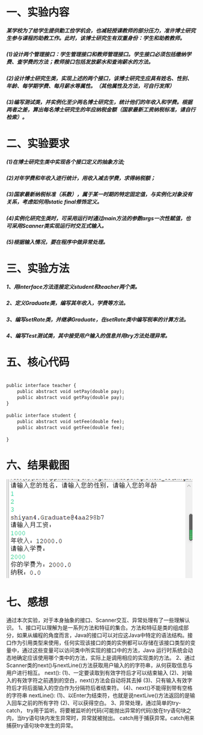 # 一、实验内容
##### 某学校为了给学生提供勤工俭学机会，也减轻授课教师的部分压力，准许博士研究生参与课程的助教工作。此时，该博士研究生有双重身份：学生和助教教师。
##### (1)设计两个管理接口：学生管理接口和教师管理接口。学生接口必须包括缴纳学费、查学费的方法；教师接口包括发放薪水和查询薪水的方法。
##### (2)设计博士研究生类，实现上述的两个接口，该博士研究生应具有姓名、性别、年龄、每学期学费、每月薪水等属性。（其他属性及方法，可自行发挥）
##### (3)编写测试类，并实例化至少两名博士研究生，统计他们的年收入和学费。根据两者之差，算出每名博士研究生的年应纳税金额（国家最新工资纳税标准，请自行检索）。

# 二、实验要求
##### (1)在博士研究生类中实现各个接口定义的抽象方法;
##### (2)对年学费和年收入进行统计，用收入减去学费，求得纳税额；
##### (3)国家最新纳税标准（系数），属于某一时期的特定固定值，与实例化对象没有关系，考虑如何用static  final修饰定义。
##### (4)实例化研究生类时，可采用运行时通过main方法的参数args一次性赋值，也可采用Scanner类实现运行时交互式输入。
##### (5)根据输入情况，要在程序中做异常处理。

# 三、实验方法
##### 1、用interface方法连接定义student和teacher两个类。
##### 2、定义Graduate类，编写其年收入，学费等方法。
##### 3、编写setRate类，并继承Graduate，在setRate类中编写税率的计算方法。
##### 4、编写Test测试类，其中接受用户输入的信息并用try方法处理异常。

# 五、核心代码
``` 

public interface teacher {
    public abstract void setPay(double pay);
    public abstract void getPay(double pay);
}

public interface student {
    public abstract void setFee(double fee);
    public abstract void getFee(double fee);

}

```

# 六、结果截图
![实验4](https://github.com/wangruifengwrf/Javashiyan4/blob/main/%E5%AE%9E%E9%AA%8C4.png)

# 七、感想
通过本次实验，对于本身抽象的接口、Scanner交互、异常处理有了一些理解认识。
1、接口可以理解为是一系列方法和特征的集合。方法和特征是类的组成部分，如果从编程的角度而言，Java的接口可以对应这Java中特定的语法结构。接口作为引用类型来使用，任何实现该接口的类的实例都可以存储在该接口类型的变量中，通过这些变量可以访问类中所实现的接口中的方法，Java 运行时系统会动态地确定应该使用哪个类中的方法，实际上是调用相应的实现类的方法。
2、通过Scanner类的next()与nextLine()方法获取用户输入的的字符串，从何获取信息与用户进行相互。
next():
(1)、一定要读取到有效字符后才可以结束输入
(2)、对输入的有效字符之前遇到的空白，next()方法会自动将其去掉
(3)、只有输入有效字符后才将后面输入的空白作为分隔符后者结束符。
(4)、next()不能得到带有空格的字符串
nextLine():
(1)、以Enter为结束符，也就是说nextLive()方法返回的是输入回车之前的所有字符
(2)、可以获得空白。
3、异常处理，通过简单的try-catch， try用于监听。将要被监听的代码(可能抛出异常的代码)放在try语句块之内，当try语句块内发生异常时，异常就被抛出。
catch用于捕获异常。catch用来捕获try语句块中发生的异常。
